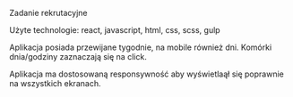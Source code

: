 Zadanie rekrutacyjne

Użyte technologie: react, javascript, html, css, scss, gulp

Aplikacja posiada przewijane tygodnie, na mobile również dni. Komórki dnia/godziny zaznaczają się na click.

Aplikacja ma dostosowaną responsywność aby wyświetlaął się poprawnie na wszystkich ekranach.